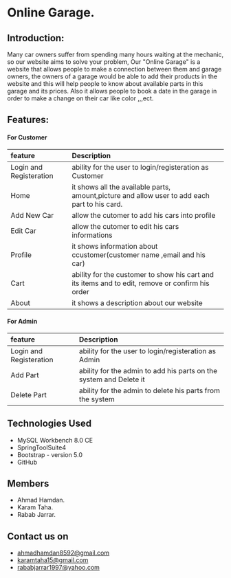 # Online Garage.

## Introduction:
Many car owners suffer from spending many hours waiting at the mechanic, so our website aims to solve your problem, Our "Online Garage" is a
website that allows people to make a connection between them and garage owners, the owners of a garage would be able to add their products in
the website and this will help people to know about available parts in this garage and its prices. Also it allows people to book a date in the
garage in order to make a change on their car like color ,,,ect.


## Features:
#### For Customer
| feature | Description |
| :--- | :--- |
| Login and Registeration | ability for the user to login/registeration as Customer |
| Home | it shows all the available parts, amount,picture and allow user to add each part to his card. |
| Add New Car | allow the cutomer to add his cars into profile |
| Edit Car | allow the cutomer to edit his cars informations |
| Profile | it shows information about ccustomer(customer name ,email and his car) |
| Cart | ability for the customer to show his cart and its items and to edit, remove or confirm his order |
| About | it shows a description about our website |

#### For Admin
| feature | Description |
| :--- | :--- |
| Login and Registeration | ability for the user to login/registeration as Admin |
| Add Part | ability for the admin to add his parts on the system and Delete it|
| Delete Part | ability for the admin to delete his parts from the system |

## Technologies Used
* MySQL Workbench 8.0 CE
* SpringToolSuite4
* Bootstrap - version 5.0
* GitHub


## Members
* Ahmad Hamdan.
* Karam Taha.
* Rabab Jarrar.

## Contact us on
* ahmadhamdan8592@gmail.com
* karamtaha15@gmail.com
* rababjarrar1997@yahoo.com

